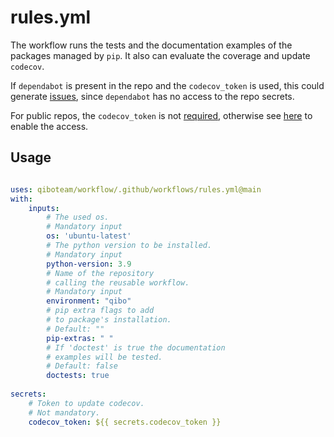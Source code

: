 # rules.yml

The workflow runs the tests and the documentation examples of the packages managed by `pip`. 
It also can evaluate the coverage and update `codecov`.

If `dependabot` is present in the repo and the `codecov_token` is used, this could generate [issues](https://github.com/qiboteam/qibocal/pull/238), since `dependabot` has no access to the repo secrets. 

For public repos, the `codecov_token` is not [required](https://docs.codecov.com/docs/frequently-asked-questions/#where-is-the-repository-upload-token-found), otherwise see [here](https://docs.github.com/en/code-security/dependabot/working-with-dependabot/configuring-access-to-private-registries-for-dependabot
) to enable the access.



 

## Usage 

```yaml 

uses: qiboteam/workflow/.github/workflows/rules.yml@main
with:
    inputs:
        # The used os.
        # Mandatory input 
        os: 'ubuntu-latest'
        # The python version to be installed.
        # Mandatory input
        python-version: 3.9
        # Name of the repository 
        # calling the reusable workflow. 
        # Mandatory input 
        environment: "qibo"
        # pip extra flags to add 
        # to package's installation.
        # Default: ""
        pip-extras: " "
        # If 'doctest' is true the documentation 
        # examples will be tested. 
        # Default: false
        doctests: true 
            
secrets:
    # Token to update codecov.
    # Not mandatory.
    codecov_token: ${{ secrets.codecov_token }}
        
```
